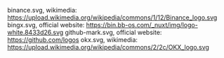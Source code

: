 binance.svg, wikimedia: https://upload.wikimedia.org/wikipedia/commons/1/12/Binance_logo.svg
bingx.svg, official website: https://bin.bb-os.com/_nuxt/img/logo-white.8433d26.svg
github-mark.svg, official website: https://github.com/logos
okx.svg, wikimedia: https://upload.wikimedia.org/wikipedia/commons/2/2c/OKX_logo.svg
